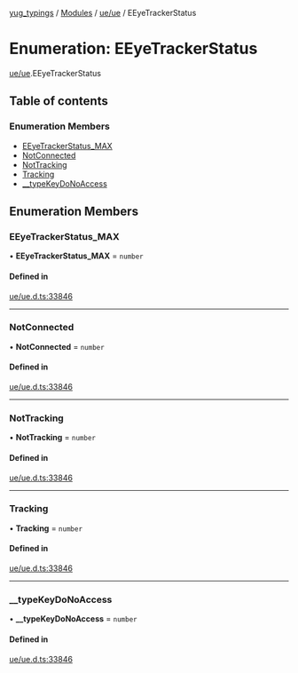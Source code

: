 [yug_typings](../README.md) / [Modules](../modules.md) / [ue/ue](../modules/ue_ue.md) / EEyeTrackerStatus

# Enumeration: EEyeTrackerStatus

[ue/ue](../modules/ue_ue.md).EEyeTrackerStatus

## Table of contents

### Enumeration Members

- [EEyeTrackerStatus\_MAX](ue_ue.EEyeTrackerStatus.md#eeyetrackerstatus_max)
- [NotConnected](ue_ue.EEyeTrackerStatus.md#notconnected)
- [NotTracking](ue_ue.EEyeTrackerStatus.md#nottracking)
- [Tracking](ue_ue.EEyeTrackerStatus.md#tracking)
- [\_\_typeKeyDoNoAccess](ue_ue.EEyeTrackerStatus.md#__typekeydonoaccess)

## Enumeration Members

### EEyeTrackerStatus\_MAX

• **EEyeTrackerStatus\_MAX** = `number`

#### Defined in

[ue/ue.d.ts:33846](https://github.com/YugMetaverse/yug_typings/blob/b7d9b19/ue/ue.d.ts#L33846)

___

### NotConnected

• **NotConnected** = `number`

#### Defined in

[ue/ue.d.ts:33846](https://github.com/YugMetaverse/yug_typings/blob/b7d9b19/ue/ue.d.ts#L33846)

___

### NotTracking

• **NotTracking** = `number`

#### Defined in

[ue/ue.d.ts:33846](https://github.com/YugMetaverse/yug_typings/blob/b7d9b19/ue/ue.d.ts#L33846)

___

### Tracking

• **Tracking** = `number`

#### Defined in

[ue/ue.d.ts:33846](https://github.com/YugMetaverse/yug_typings/blob/b7d9b19/ue/ue.d.ts#L33846)

___

### \_\_typeKeyDoNoAccess

• **\_\_typeKeyDoNoAccess** = `number`

#### Defined in

[ue/ue.d.ts:33846](https://github.com/YugMetaverse/yug_typings/blob/b7d9b19/ue/ue.d.ts#L33846)
